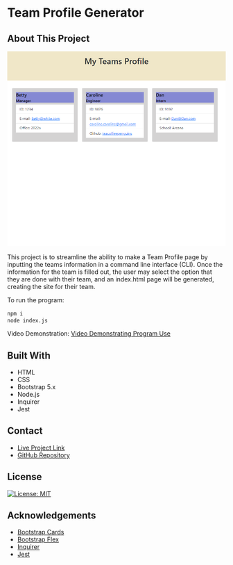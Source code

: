 # Team Profile Generator

## About This Project

![TeamProfile](./dist/teamProfiles.png)

This project is to streamline the ability to make a Team Profile page by inputting the teams information in a command line interface (CLI). Once the information for the team is filled out, the user may select the option that they are done with their team, and an index.html page will be generated, creating the site for their team. 

To run the program:
```
npm i
node index.js
```
Video Demonstration: 
[Video Demonstrating Program Use](https://www.screencast.com/t/0rWVuYDBVF)

## Built With
- HTML
- CSS
- Bootstrap 5.x
- Node.js
- Inquirer
- Jest

## Contact
- [Live Project Link](https://cpastorelli.github.io/Team_Profile_Generator/)
- [GitHub Repository](https://github.com/cpastorelli/Team_Profile_Generator)

## License
[![License: MIT](https://img.shields.io/badge/License-MIT-yellow.svg)](https://opensource.org/licenses/MIT)

## Acknowledgements
- [Bootstrap Cards](https://getbootstrap.com/docs/5.0/components/card/)
- [Bootstrap Flex](https://getbootstrap.com/docs/5.0/utilities/flex/)
- [Inquirer](https://www.npmjs.com/package/inquirer)
- [Jest](https://www.npmjs.com/package/jest)
